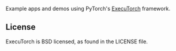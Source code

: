 Example apps and demos using PyTorch's [ExecuTorch](https//github.com/pytorch/executorch) framework.

## License
ExecuTorch is BSD licensed, as found in the LICENSE file.
